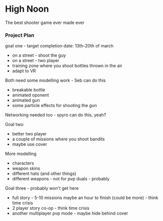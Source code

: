 # High Noon
The best shooter game ever made ever

### Project Plan ###
goal one - target completion date: 13th-20th of march
- on a street - shoot the guy
- on a street - two player
- training zone where you shoot bottles thrown in the air
- adapt to VR

Both need some modelling work - Seb can do this
- breakable bottle
- animated oponent
- animated gun
- some particle effects for shooting the gun

Networking needed too - spyro can do this, yeah?

Goal two:
- better two player
- a couple of missions where you shoot bandits
- maybe use cover

More modelling
- characters
- weapon skins
- different hats (and other things)
- different weapons - not for pvp duals - probably

Goal three - probably won't get here
- full story - 5-10 missions maybe an hour to finish (could be more) - think time crisis
- 2 player story co-op - think time crisis
- another multiplayer pvp mode - maybe hide behind cover
